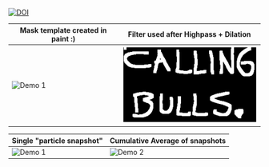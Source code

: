 [![DOI](https://zenodo.org/badge/983338336.svg)](https://doi.org/10.5281/zenodo.15405537)

| Mask template created in paint :) | Filter used after Highpass + Dilation |
| ------ | ------ |
| ![Demo 1](assets/filter_base.png=171x298) | ![Demo 2](assets/filter_highpass_and_dilation.png) |

| Single "particle snapshot" | Cumulative Average of snapshots |
| ------ | ------ |
| ![Demo 1](assets/individual_frames.gif) | ![Demo 2](assets/cumulative_average.gif) |

